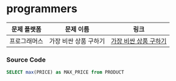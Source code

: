 # programmers

| 문제 플랫폼   | 문제 이름           | 링크                                   |
|---------------|--------------------|----------------------------------------|
| 프로그래머스          | 가장 비싼 상품 구하기          | [가장 비싼 상품 구하기](https://school.programmers.co.kr/learn/courses/30/lessons/131697) |

### Source Code
```sql
SELECT max(PRICE) as MAX_PRICE from PRODUCT
```
